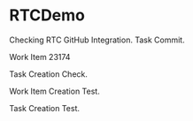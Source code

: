 # RTCDemo

Checking RTC GitHub Integration. Task Commit.

Work Item 23174

Task Creation Check.

Work Item Creation Test.

Task Creation Test.

